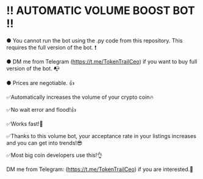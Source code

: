 # !! AUTOMATIC VOLUME BOOST BOT !!
● You cannot run the bot using the .py code from this repository. This requires the full version of the bot. ❗

● DM me from Telegram (https://t.me/TokenTrailCeo) if you want to buy full version of the bot. 📭

● Prices are negotiable. 👍

✅Automatically increases the volume of your crypto coin🔥

✅No wait error and flood!👍

✅Works fast!💪

✅Thanks to this volume bot, your acceptance rate in your listings increases and you can get into trends!😎

✅Most big coin developers use this!👌

DM me from Telegram: (https://t.me/TokenTrailCeo) if you are interested.🤝
